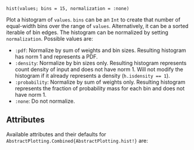 ```
hist(values; bins = 15, normalization = :none)
```

Plot a histogram of `values`. `bins` can be an `Int` to create that number of equal-width bins over the range of `values`. Alternatively, it can be a sorted iterable of bin edges. The histogram can be normalized by setting `normalization`. Possible values are:

  * `:pdf`: Normalize by sum of weights and bin sizes. Resulting histogram  has norm 1 and represents a PDF.
  * `:density`: Normalize by bin sizes only. Resulting histogram represents  count density of input and does not have norm 1. Will not modify the  histogram if it already represents a density (`h.isdensity == 1`).
  * `:probability`: Normalize by sum of weights only. Resulting histogram  represents the fraction of probability mass for each bin and does not have  norm 1.
  * `:none`: Do not normalize.

## Attributes

Available attributes and their defaults for `AbstractPlotting.Combined{AbstractPlotting.hist!}` are: 

```

```
